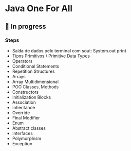 # Java One For All
## 🚧 In progress

### Steps
- Saída de dados pelo terminal com sout: System.out.print
- Tipos Primitivos / Primitive Data Types
- Operators
- Conditional Statements
- Repetition Structures
- Arrays
- Array Multidimensional
- POO Classes, Methods
- Constructors
- Initialization Blocks
- Association
- Inheritance
- Override
- Final Modifier
- Enum
- Abstract classes
- Interfaces
- Polymorphism
- Exception
